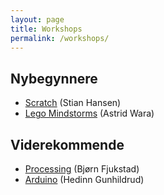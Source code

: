 ```yaml
---
layout: page
title: Workshops
permalink: /workshops/
---
```


## Nybegynnere
- [Scratch](scratch/) (Stian Hansen)
- [Lego Mindstorms](lego/) (Astrid Wara)

## Viderekommende
- [Processing](processing/) (Bjørn Fjukstad) 
- [Arduino](arduino/) (Hedinn Gunhildrud)
